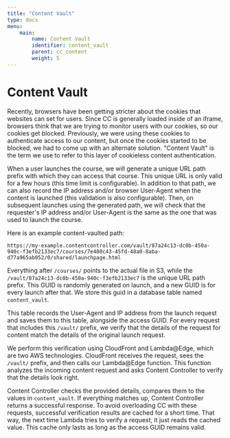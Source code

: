 ```yaml
---
title: "Content Vault"
type: docs
menu:
    main:
        name: Content Vault
        identifier: content_vault
        parent: cc_content
        weight: 5
---
```


# Content Vault

Recently, browsers have been getting stricter about the cookies that websites can set for users. Since CC is generally 
loaded inside of an iframe, browsers think that we are trying to monitor users with our cookies, so our cookies get 
blocked. Previously, we were using these cookies to authenticate access to our content, but once the cookies started to
be blocked, we had to come up with an alternate solution. "Content Vault" is the term we use to refer to this layer of 
cookieless content authentication.

When a user launches the course, we will generate a unique URL path prefix with which they can access that course. This 
unique URL is only valid for a few hours (this time limit is configurable). In addition to that path, we can also record
the IP address and/or browser User-Agent when the content is launched (this validation is also configurable). Then, on 
subsequent launches using the generated path, we will check that the requester's IP address and/or User-Agent is the 
same as the one that was used to launch the course.

Here is an example content-vaulted path:

```
https://my-example.contentcontroller.com/vault/87a24c13-dc0b-450a-940c-f3efb2133ec7/courses/7e480c43-45fd-48a0-8aba-d77a965ab052/0/shared/launchpage.html
```

Everything after `/courses/` points to the actual file in S3, while the `/vault/87a24c13-dc0b-450a-940c-f3efb2133ec7` is
the unique URL path prefix. This GUID is randomly generated on launch, and a new GUID is for every launch after that. We
store this guid in a database table named `content_vault`.

This table records the User-Agent and IP address from the launch request and saves them to this table, alongside the 
access GUID. For every request that includes this `/vault/` prefix, we verify that the details of the request for 
content match the details of the original launch request.

We perform this verification using CloudFront and Lambda@Edge, which are two AWS technologies. CloudFront receives the 
request, sees the `/vault/` prefix, and then calls our Lambda@Edge function. This function analyzes the incoming content
request and asks Content Controller to verify that the details look right.

Content Controller checks the provided details, compares them to the values in `content_vault`. If everything matches 
up, Content Controller returns a successful response. To avoid overloading CC with these requests, successful 
verification results are cached for a short time. That way, the next time Lambda tries to verify a request, it just 
reads the cached value. This cache only lasts as long as the access GUID remains valid.